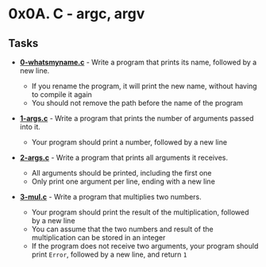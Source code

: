 # 0x0A. C - argc, argv

## Tasks

* **[0-whatsmyname.c](./0-whatsmyname.c)** - Write a program that prints its name, followed by a new line.
	* If you rename the program, it will print the new name, without having to compile it again
	* You should not remove the path before the name of the program

* **[1-args.c](./1-args.c)** - Write a program that prints the number of arguments passed into it.
	* Your program should print a number, followed by a new line

* **[2-args.c](./2-args.c)** - Write a program that prints all arguments it receives.
	* All arguments should be printed, including the first one
	* Only print one argument per line, ending with a new line

* **[3-mul.c](./3-mul.c)** - Write a program that multiplies two numbers.
	* Your program should print the result of the multiplication, followed by a new line
	* You can assume that the two numbers and result of the multiplication can be stored in an integer
	* If the program does not receive two arguments, your program should print `Error`, followed by a new line, and return `1`


